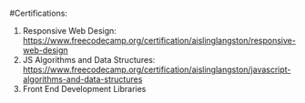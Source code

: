 #Certifications:

1. Responsive Web Design: https://www.freecodecamp.org/certification/aislinglangston/responsive-web-design  
2. JS Algorithms and Data Structures: https://www.freecodecamp.org/certification/aislinglangston/javascript-algorithms-and-data-structures 
3. Front End Development Libraries 
